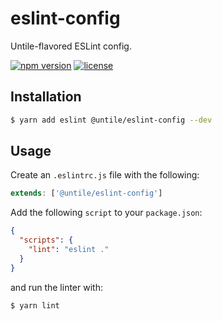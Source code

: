 # eslint-config

Untile-flavored ESLint config.

[![npm version](https://img.shields.io/npm/v/@untile/eslint-config.svg?style=flat-square)](https://www.npmjs.com/package/@untile/eslint-config)
[![license](https://img.shields.io/badge/license-MIT-blue.svg)](https://github.com/untile/js-configs/blob/main/LICENSE)

## Installation

```sh
$ yarn add eslint @untile/eslint-config --dev
```

## Usage

Create an `.eslintrc.js` file with the following:

```js
extends: ['@untile/eslint-config']
```

Add the following `script` to your `package.json`:

```json
{
  "scripts": {
    "lint": "eslint ."
  }
}
```

and run the linter with:

```sh
$ yarn lint
```
